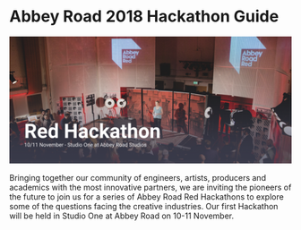 # Abbey Road 2018 Hackathon Guide

![](.gitbook/assets/abbey-road-image.png)

 Bringing together our community of engineers, artists, producers and academics with the most innovative partners, we are inviting the pioneers of the future to join us for a series of Abbey Road Red Hackathons to explore some of the questions facing the creative industries. Our first Hackathon will be held in Studio One at Abbey Road on 10-11 November.

